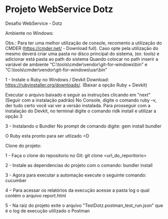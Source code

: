 # Projeto WebService Dotz
Desafio WebService - Dotz

Ambiente no Windows:

Obs.: Para ter uma melhor utilização de console, recomento a utilização do CMDER (https://cmder.net/ - Download full). Caso opte pela utilização do mesmo deverá criar uma pasta no disco principal do sistema, (ex: tools) e adicionar está pasta ao path do sistema Quando colocar no path inserir a variável de ambiente “C:\tools\cmder\vendor\git-for-windows\bin” e “C:\tools\cmder\vendor\git-for-windows\usr\bin”

1 - Instale o Ruby no Windows / Devkit Download: https://rubyinstaller.org/downloads/. (Baixar a opção Ruby + Devkit)

Executar o arquivo baixado e seguir as instruções clicando em "next" (Seguir com a instalação padrão) No Console, digite o comando ruby –v, der tudo certo você vai ver a versão instalada. Para prosseguir com a instalação do Devkit, no terminal digite o comando ridk install e utilizar a opção 3

3 - Instalando o Bundler No prompt de comando digite: gem install bundler

O Ruby esta pronto para ser utlizado =D

Clone do projeto:

1 - Faça o clone do repositorio no Git: git clone <url_do_reporitorio>

2 - Instale as dependencias do projeto com o comando: bundler install

3 - Agora para executar a automação execute o seguinte comando: cucumber

4 – Para acessar os relatórios da execução acesse a pasta log o qual contém o arquivo report.html

5 - Na raiz do projeto exite o arquivo "TestDotz.postman_test_run.json" que é o log de execução utilizado o Postman
